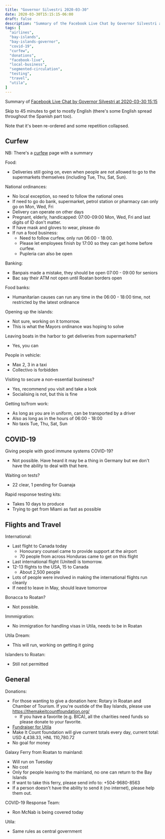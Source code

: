 ```yaml
---
title: "Governor Silvestri 2020-03-30"
date: 2020-03-30T15:15:15-06:00
draft: false
description: "Summary of the Facebook Live Chat by Governor Silvestri at 2020-03-30 15:15"
tags: [
  "airlines",
  "bay-islands",
  "bay-islands-governor",
  "covid-19",
  "curfew",
  "donations",
  "facebook-live",
  "local-business",
  "segmented-circulation",
  "testing",
  "travel",
  "utila",
]
---
```


Summary of [Facebook Live Chat by Governor Silvestri at 2020-03-30
15:15](https://www.facebook.com/gobernacionislas/videos/788497041558770)

Skip to 45 minutes to get to mostly English (there's some English spread
throughout the Spanish part too).

Note that it's been re-ordered and some repetition collapsed.

Curfew
------

NB: There's a [curfew](https://hn.otoh.org/curfew/) page with a summary

Food:
* Deliveries still going on, even when people are not allowed to go to the
  supermarkets themselves (including Tue, Thu, Sat, Sun).

National ordinances:
* No local exception, so need to follow the national ones
* If need to go do bank, supermarket, petrol station or pharmacy can only go on
  Mon, Wed, Fri
* Delivery can operate on other days
* Pregnant, elderly, handicapped: 07:00-09:00 Mon, Wed, Fri and last digits of
  ID don't matter.
* If have mask and gloves to wear, please do
* If run a food business:
  * Need to follow curfew, only run 06:00 - 18:00.
  * Please let employees finish by 17:00 so they can get home before curfew.
  * Pupleria can also be open

Banking:
* Banpais made a mistake, they should be open 07:00 - 09:00 for seniors
* Bac say their ATM not open until Roatan borders open

Food banks:
* Humanitarian causes can run any time in the 06:00 - 18:00 time, not
  restricted by the latest ordinance

Opening up the islands:
* Not sure, working on it tomorrow.
* This is what the Mayors ordinance was hoping to solve

Leaving boats in the harbor to get deliveries from supermarkets?
* Yes, you can

People in vehicle:
* Max 2, 3 in a taxi
* Collectivo is forbidden

Visiting to secure a non-essential business?
* Yes, recommend you visit and take a look
* Socialising is not, but this is fine

Getting to/from work:
* As long as you are in uniform, can be transported by a driver
* Also as long as in the hours of 06:00 - 18:00
* No taxis Tue, Thu, Sat, Sun

COVID-19
-------

Giving people with good immune systems COVID-19?
* Not possible. Have heard it may be a thing in Germany but we don't have the
  ability to deal with that here.

Waiting on tests?
* 22 clear, 1 pending for Guanaja

Rapid response testing kits:
* Takes 10 days to produce
* Trying to get from Miami as fast as possible

Flights and Travel
------------------

International:
* Last flight to Canada today
  * Honourary counsel came to provide support at the airport
  * 70 people from across Honduras came to get on this flight
* Last international flight (United) is tomorrow.
* 12-13 flights to the USA, 15 to Canada
  * About 2,500 people
* Lots of people were involved in making the international flights run cleanly
* If need to leave in May, should leave tomorrow

Bonacca to Roatan?
* Not possible.

Immmigration:
* No immigration for handling visas in Utila, needs to be in Roatan

Utila Dream:
* This will run, working on getting it going

Islanders to Roatan:
* Still not permitted

General
-------

Donations:
* For those wanting to give a donation here: Rotary in Roatan and Chamber of
  Tourism. If you're oustide of the Bay Islands, please use
  https://themakeitcountfoundation.org/
  * If you have a favorite (e.g. BICA), all the charities need funds so please
    donate to your favorite.
* [Fundraiser for Utila](https://www.facebook.com/donate/551071658861260/)
* Make It Count foundation will give current totals every day, current total:
  USD 4,438.33, HNL 110,780.72
* No goal for money

Galaxy Ferry from Roatan to mainland:
* Will run on Tuesday
* No cost
* Only for people leaving to the mainland, no one can return to the Bay Islands
* If want to take this ferry, please send info to: +504-9680-8563
* If a person doesn't have the ability to send it (no internet), please help
  them out.

COVID-19 Response Team:
* Ron McNab is being covered today

Utila:
* Same rules as central government
